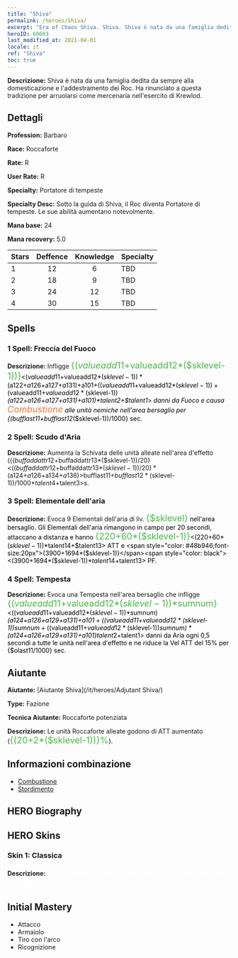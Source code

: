 ```yaml
---
title: "Shiva"
permalink: /heroes/Shiva/
excerpt: "Era of Chaos Shiva. Shiva. Shiva è nata da una famiglia dedita da sempre alla domesticazione e l'addestramento dei Roc. Ha rinunciato a questa tradizione per arruolarsi come mercenaria nell'esercito di Krewlod."
heroID: 60603
last_modified_at: 2021-04-01
locale: it
ref: "Shiva"
toc: true
---
```

 **Descrizione:** Shiva è nata da una famiglia dedita da sempre alla domesticazione e l'addestramento dei Roc. Ha rinunciato a questa tradizione per arruolarsi come mercenaria nell'esercito di Krewlod.
## Dettagli
 **Profession:** Barbaro

 **Race:** Roccaforte

 **Rate:** R

 **User Rate:** R

 **Specialty:** Portatore di tempeste

 **Specialty Desc:** Sotto la guida di Shiva, il Roc diventa Portatore di tempeste. Le sue abilità aumentano notevolmente.

 **Mana base:** 24

 **Mana recovery:** 5.0


  | Stars   |    Deffence    |    Knowledge   |      Specialty     |
  |---------|:---------------:|:---------------:|--------------------|
  |    1    | 12 | 6 | TBD |
  |    2    | 18 | 9 | TBD |
  |    3    | 24 | 12 | TBD |
  |    4    | 30 | 15 | TBD |

## Spells
### 1 Spell: Freccia del Fuoco
 **Descrizione:** Infligge <span style="color: #48b946;font-size:20px">{($valueadd11+$valueadd12*($sklevel-1))}</span><span style="color: black"><($valueadd11+$valueadd12*($sklevel-1))*($a122+$a126+$a127+$a131)+$a101+(($valueadd11+$valueadd12*($sklevel-1))+($valueadd11+$valueadd12*($sklevel-1))*($a122+$a126+$a127+$a131)+$a101)*$talent2+$talent1> danni da Fuoco e causa <span style="color: #e07c44;font-size:20px">Combustione</span><span style="color: black"> alle unità nemiche nell'area bersaglio per {($bufflast11+$bufflast12*($sklevel-1))/1000} sec.

### 2 Spell: Scudo d'Aria
 **Descrizione:** Aumenta la Schivata delle unità alleate nell'area d'effetto ({($buffaddattr12+$buffaddattr13*($sklevel-1))/20}<(($buffaddattr12+$buffaddattr13*($sklevel-1))/20)*($a124+$a126+$a134+$a136)>%) e le rende immuni ai danni degli incantesimi di tipo Aria per <span style="color: #48b946;font-size:20px">{($bufflast11+$bufflast12*($sklevel-1))/1000}</span><span style="color: black"><($bufflast11+$bufflast12*($sklevel-1))/1000*$talent4+$talent3>s.

### 3 Spell: Elementale dell'aria
 **Descrizione:** Evoca 9 Elementali dell'aria di liv. <span style="color: #48b946;font-size:20px">{$sklevel}</span><span style="color: black"> nell'area bersaglio. Gli Elementali dell'aria rimangono in campo per 20 secondi, attaccano a distanza e hanno <span style="color: #48b946;font-size:20px">{220+60*($sklevel-1)}</span><span style="color: black"><(220+60*($sklevel-1))*$talent14+$talent13> ATT e <span style="color: #48b946;font-size:20px">{3900+1694*($sklevel-1)}</span><span style="color: black"><(3900+1694*($sklevel-1))*$talent14+$talent13> PF.

### 4 Spell: Tempesta
 **Descrizione:** Evoca una Tempesta nell'area bersaglio che infligge <span style="color: #48b946;font-size:20px">{($valueadd11+$valueadd12*($sklevel-1))*$sumnum}</span><span style="color: black"><(($valueadd11+$valueadd12*($sklevel-1))*$sumnum)*($a124+$a126+$a129+$a131)+$a101+(($valueadd11+$valueadd12*($sklevel-1))*$sumnum+(($valueadd11+$valueadd12*($sklevel-1))*$sumnum)*($a124+$a126+$a129+$a131)+$a101)*$talent2+$talent1> danni da Aria ogni 0,5 secondi a tutte le unità nell'area d'effetto e ne riduce la Vel ATT del 15% per {$olast11/1000} sec.


## Aiutante

 **Aiutante:**  [Aiutante Shiva](/it/heroes/Adjutant Shiva/) 

 **Type:**  Fazione 

 **Tecnica Aiutante:**  Roccaforte potenziata 

 **Descrizione:** Le unità Roccaforte alleate godono di ATT aumentato (<span style="color: #48b946;font-size:20px">{(20+2*($sklevel-1))}%</span><span style="color: black">).

## Informazioni combinazione

* [Combustione](/it/combination/Combustione/) 
* [Stordimento](/it/combination/Stordimento/) 

## HERO Biography

## HERO Skins
### Skin 1: **Classica**

 **Descrizione:** <span style="color: #ffffff;font-size:20px">Volo sulle ali della tempesta. Il cielo è il mio terreno di caccia! </span>



## Initial Mastery
   - Attacco
   - Armaiolo
   - Tiro con l'arco
   - Ricognizione
